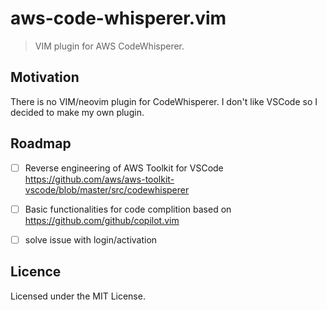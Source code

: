 # aws-code-whisperer.vim

> VIM plugin for AWS CodeWhisperer.

## Motivation

There is no VIM/neovim plugin for CodeWhisperer. I don't like VSCode so I decided to make my own plugin.

## Roadmap

- [ ] Reverse engineering of AWS Toolkit for VSCode https://github.com/aws/aws-toolkit-vscode/blob/master/src/codewhisperer
- [ ] Basic functionalities for code complition based on https://github.com/github/copilot.vim
- [ ] solve issue with login/activation


## Licence
Licensed under the MIT License.
